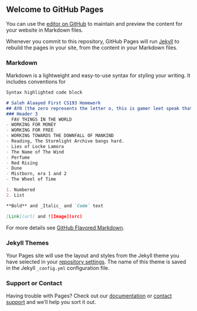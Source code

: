 ## Welcome to GitHub Pages

You can use the [editor on GitHub](https://github.com/kalutes/CS193_Fall18_Lab1/edit/master/index.md) to maintain and preview the content for your website in Markdown files.

Whenever you commit to this repository, GitHub Pages will run [Jekyll](https://jekyllrb.com/) to rebuild the pages in your site, from the content in your Markdown files.

### Markdown

Markdown is a lightweight and easy-to-use syntax for styling your writing. It includes conventions for

```markdown
Syntax highlighted code block

# Saleh Alaayed First CS193 Homework
## AY0 (the zero represents the letter o, this is gamer leet speak that has been partially adopted by programmers.) PLEASE HIRE ME 
### Header 3
  FAV THINGS IN THE WORLD
- WORKING FOR MONEY
- WORKING FOR FREE
- WORKING TOWARDS THE DOWNFALL OF MANKIND
- Reading, The Stormlight Archive bangs hard. 
- Lies of Locke Lamora
- The Name of The Wind
- Perfume
- Red Rising
- Dune 
- Mistborn, era 1 and 2 
- The Wheel of Time

1. Numbered
2. List

**Bold** and _Italic_ and `Code` text

[Link](url) and ![Image](src)
```

For more details see [GitHub Flavored Markdown](https://guides.github.com/features/mastering-markdown/).

### Jekyll Themes

Your Pages site will use the layout and styles from the Jekyll theme you have selected in your [repository settings](https://github.com/kalutes/CS193_Fall18_Lab1/settings). The name of this theme is saved in the Jekyll `_config.yml` configuration file.

### Support or Contact

Having trouble with Pages? Check out our [documentation](https://help.github.com/categories/github-pages-basics/) or [contact support](https://github.com/contact) and we’ll help you sort it out.
